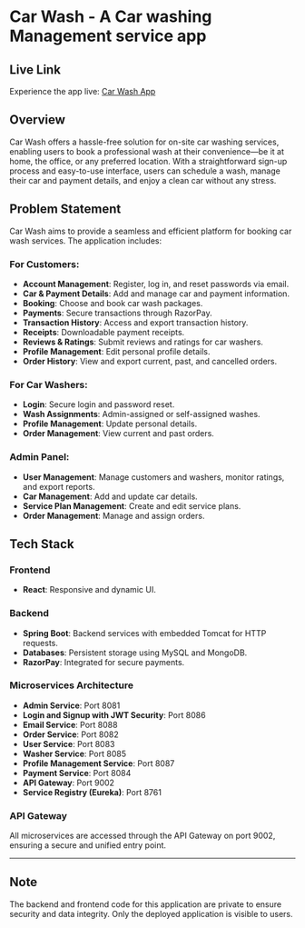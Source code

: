 # Car Wash - A Car washing Management service app

## Live Link
Experience the app live: [Car Wash App](https://on-demand-car-wash-app.netlify.app/)

## Overview
Car Wash offers a hassle-free solution for on-site car washing services, enabling users to book a professional wash at their convenience—be it at home, the office, or any preferred location. With a straightforward sign-up process and easy-to-use interface, users can schedule a wash, manage their car and payment details, and enjoy a clean car without any stress.

## Problem Statement
Car Wash aims to provide a seamless and efficient platform for booking car wash services. The application includes:

### For Customers:
- **Account Management**: Register, log in, and reset passwords via email.
- **Car & Payment Details**: Add and manage car and payment information.
- **Booking**: Choose and book car wash packages.
- **Payments**: Secure transactions through RazorPay.
- **Transaction History**: Access and export transaction history.
- **Receipts**: Downloadable payment receipts.
- **Reviews & Ratings**: Submit reviews and ratings for car washers.
- **Profile Management**: Edit personal profile details.
- **Order History**: View and export current, past, and cancelled orders.

### For Car Washers:
- **Login**: Secure login and password reset.
- **Wash Assignments**: Admin-assigned or self-assigned washes.
- **Profile Management**: Update personal details.
- **Order Management**: View current and past orders.

### Admin Panel:
- **User Management**: Manage customers and washers, monitor ratings, and export reports.
- **Car Management**: Add and update car details.
- **Service Plan Management**: Create and edit service plans.
- **Order Management**: Manage and assign orders.

## Tech Stack

### Frontend
- **React**: Responsive and dynamic UI.

### Backend
- **Spring Boot**: Backend services with embedded Tomcat for HTTP requests.
- **Databases**: Persistent storage using MySQL and MongoDB.
- **RazorPay**: Integrated for secure payments.

### Microservices Architecture
- **Admin Service**: Port 8081
- **Login and Signup with JWT Security**: Port 8086
- **Email Service**: Port 8088
- **Order Service**: Port 8082
- **User Service**: Port 8083
- **Washer Service**: Port 8085
- **Profile Management Service**: Port 8087
- **Payment Service**: Port 8084
- **API Gateway**: Port 9002
- **Service Registry (Eureka)**: Port 8761

### API Gateway
All microservices are accessed through the API Gateway on port 9002, ensuring a secure and unified entry point.

---

## Note
The backend and frontend code for this application are private to ensure security and data integrity. Only the deployed application is visible to users.
